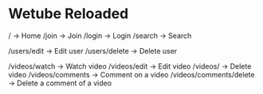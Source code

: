 # Wetube Reloaded

/ -> Home
/join -> Join
/login -> Login
/search -> Search

/users/edit -> Edit user
/users/delete -> Delete user

/videos/watch -> Watch video
/videos/edit -> Edit video
/videos/ -> Delete video
/videos/comments -> Comment on a video
/videos/comments/delete -> Delete a comment of a video
